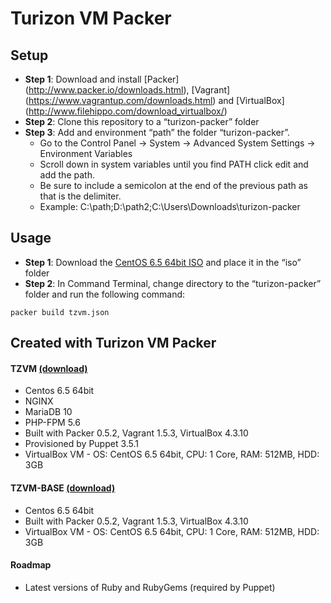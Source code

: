 Turizon VM Packer
==============
## Setup
* **Step 1**: Download and install [Packer] (http://www.packer.io/downloads.html), [Vagrant] (https://www.vagrantup.com/downloads.html)  and [VirtualBox] (http://www.filehippo.com/download_virtualbox/)
* **Step 2**: Clone this repository to a “turizon-packer” folder
* **Step 3**: Add and environment “path” the folder “turizon-packer”. 
  * Go to the Control Panel -> System -> Advanced System Settings -> Environment Variables 
  * Scroll down in system variables until you find PATH click edit and add the path. 
  * Be sure to include a semicolon at the end of the previous path as that is the delimiter. 
  * Example:  C:\path;D:\path2;C:\Users\Downloads\turizon-packer


## Usage
* **Step 1**: Download the [CentOS 6.5 64bit ISO](http://isoredirect.centos.org/centos/6/isos/x86_64/) and place it in the “iso” folder
* **Step 2**: In Command Terminal, change directory to the “turizon-packer” folder and run the following command:
```
packer build tzvm.json
```

## Created with Turizon VM Packer
#### TZVM [(download)](https://www.dropbox.com/s/25d8k8f7rl73b75/tzvm.box)
* Centos 6.5 64bit
* NGINX 
* MariaDB 10
* PHP-FPM 5.6 
* Built with Packer 0.5.2, Vagrant 1.5.3, VirtualBox 4.3.10
* Provisioned by Puppet 3.5.1
* VirtualBox VM - OS: CentOS 6.5 64bit, CPU: 1 Core, RAM: 512MB, HDD: 3GB


#### TZVM-BASE [(download)](https://www.dropbox.com/s/1xlwwumeapenihg/tzvm-base.box)
* Centos 6.5 64bit
* Built with Packer 0.5.2, Vagrant 1.5.3, VirtualBox 4.3.10
* VirtualBox VM - OS: CentOS 6.5 64bit, CPU: 1 Core, RAM: 512MB, HDD: 3GB

#### Roadmap
* Latest versions of Ruby and RubyGems (required by Puppet)
